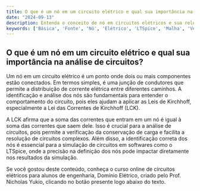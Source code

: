 ```yaml
---
title: O que é um nó em um circuito elétrico e qual sua importância na análise de circuitos?
date: "2024-09-13"
description: Entenda o conceito de nó em circuitos elétricos e sua relevância na análise básica de circuitos.
keywords: ['Básica', 'Fonte', 'Nó', 'Elétrico', 'LTSpice', 'Malha', 'Verificação']
---
```


## O que é um nó em um circuito elétrico e qual sua importância na análise de circuitos?

Um nó em um circuito elétrico é um ponto onde dois ou mais componentes estão conectados. Em termos simples, é uma junção de condutores que permite a distribuição de corrente elétrica entre diferentes caminhos. A identificação e análise dos nós são fundamentais para entender o comportamento do circuito, pois eles ajudam a aplicar as Leis de Kirchhoff, especialmente a Lei das Correntes de Kirchhoff (LCK).

A LCK afirma que a soma das correntes que entram em um nó é igual à soma das correntes que saem dele. Isso é crucial para a análise de circuitos, pois permite a verificação da conservação de carga e facilita a resolução de circuitos complexos. Além disso, a identificação correta dos nós é essencial para a simulação de circuitos em softwares como o LTSpice, onde a precisão na definição dos nós pode impactar diretamente nos resultados da simulação.

Se você gostou deste conteúdo, conheça o curso online de circuitos elétricos para alunos de engenharia, Domínio Elétrico, criado pelo Prof. Nicholas Yukio, clicando no botão presente logo abaixo do texto.
